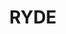 ---
lastmod: '2025-04-06T06:05:20+00:00'
latitude: -33.81658
layout: suburb
longitude: 151.108447
postcode: '2112'
state: NSW
title: RYDE
url: /nsw/ryde/
---